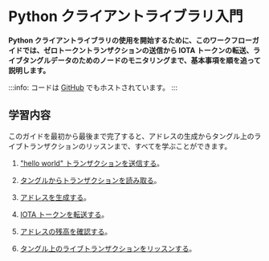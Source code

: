 # Python クライアントライブラリ入門
<!-- # Get started with the Python client library -->

**Python クライアントライブラリの使用を開始するために、このワークフローガイドでは、ゼロトークントランザクションの送信から IOTA トークンの転送、ライブタングルデータのためのノードのモニタリングまで、基本事項を順を追って説明します。**
<!-- **To help you get started with the Python client library, this workflow guide walks you through the essentials from sending a zero-value transaction to transferring IOTA tokens and monitoring a node for live Tangle data.** -->

:::info:
コードは [GitHub](https://github.com/iota-community/python-iota-workshop) でもホストされています。
:::
<!-- :::info: -->
<!-- The code is also hosted on [GitHub](https://github.com/iota-community/python-iota-workshop). -->
<!-- ::: -->

## 学習内容
<!-- ## What you will learn -->

このガイドを最初から最後まで完了すると、アドレスの生成からタングル上のライブトランザクションのリッスンまで、すべてを学ぶことができます。
<!-- If you complete this guide from beginning to end, you'll learn everything from generating addresses to listening for live transaction on the Tangle. -->

1. ["hello world" トランザクションを送信する](../python/send-your-first-bundle.md)。
<!-- 1. [Send a "hello world" transaction](../python/send-your-first-bundle.md) -->

2. [タングルからトランザクションを読み取る](../python/read-transactions.md)。
<!-- 2. [Read transactions from the Tangle](../python/read-transactions.md) -->

3. [アドレスを生成する](../python/generate-an-address.md)。
<!-- 3. [Generate an address](../python/generate-an-address.md) -->

4. [IOTA トークンを転送する](../python/transfer-iota-tokens.md)。
<!-- 4. [Transfer IOTA tokens](../python/transfer-iota-tokens.md) -->

5. [アドレスの残高を確認する](../python/check-balance.md)。
<!-- 5. [Check the balance of an address](../python/check-balance.md) -->

6. [タングル上のライブトランザクションをリッスンする](../python/listen-for-transactions.md)。
<!-- 6. [Listen for live transactions on the Tangle](../python/listen-for-transactions.md) -->

